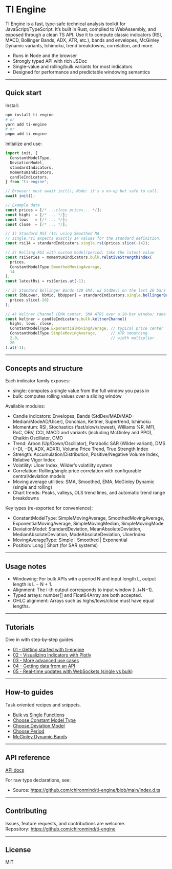 # TI Engine

TI Engine is a fast, type‑safe technical analysis toolkit for JavaScript/TypeScript. It’s built in Rust, compiled to WebAssembly, and exposed through a clean TS API. Use it to compute classic indicators (RSI, MACD, Bollinger Bands, ADX, ATR, etc.), bands and envelopes, McGinley Dynamic variants, Ichimoku, trend breakdowns, correlation, and more.

- Runs in Node and the browser
- Strongly typed API with rich JSDoc
- Single-value and rolling/bulk variants for most indicators
- Designed for performance and predictable windowing semantics

---

## Quick start

Install:

```bash
npm install ti-engine
# or
yarn add ti-engine
# or
pnpm add ti-engine
```

Initialize and use:

```ts
import init, {
  ConstantModelType,
  DeviationModel,
  standardIndicators,
  momentumIndicators,
  candleIndicators,
} from "ti-engine";

// Browser: must await init(); Node: it's a no-op but safe to call.
await init();

// Example data
const prices = [/* ...close prices... */];
const highs  = [/* ... */];
const lows   = [/* ... */];
const close  = [/* ... */];

// 1) Standard RSI (14) using Smoothed MA
// single.rsi expects exactly 14 values for the standard definition.
const rsi14 = standardIndicators.single.rsi(prices.slice(-14));

// 2) Rolling RSI with custom model/period; take the latest value
const rsiSeries = momentumIndicators.bulk.relativeStrengthIndex(
  prices,
  ConstantModelType.SmoothedMovingAverage,
  14
);
const latestRsi = rsiSeries.at(-1);

// 3) Standard Bollinger Bands (20 SMA, ±2 StdDev) on the last 20 bars
const [bbLower, bbMid, bbUpper] = standardIndicators.single.bollingerBands(
  prices.slice(-20)
);

// 4) Keltner Channel (EMA center, SMA ATR) over a 20-bar window; take the latest
const keltner = candleIndicators.bulk.keltnerChannel(
  highs, lows, close,
  ConstantModelType.ExponentialMovingAverage, // typical price center
  ConstantModelType.SimpleMovingAverage,      // ATR smoothing
  2.0,                                        // width multiplier
  20
).at(-1);
```

---

## Concepts and structure

Each indicator family exposes:
- single: computes a single value from the full window you pass in
- bulk: computes rolling values over a sliding window

Available modules:
- Candle indicators: Envelopes, Bands (StdDev/MAD/MAD-Median/ModeAD/Ulcer), Donchian, Keltner, Supertrend, Ichimoku
- Momentum: RSI, Stochastics (fast/slow/slowest), Williams %R, MFI, RoC, OBV, CCI, MACD and variants (including McGinley and PPO), Chaikin Oscillator, CMO
- Trend: Aroon (Up/Down/Oscillator), Parabolic SAR (Wilder variant), DMS (+DI, −DI, ADX, ADXR), Volume Price Trend, True Strength Index
- Strength: Accumulation/Distribution, Positive/Negative Volume Index, Relative Vigor Index
- Volatility: Ulcer Index, Wilder’s volatility system
- Correlation: Rolling/single price correlation with configurable central/deviation models
- Moving average utilities: SMA, Smoothed, EMA, McGinley Dynamic (single and rolling)
- Chart trends: Peaks, valleys, OLS trend lines, and automatic trend range breakdowns

Key types (re-exported for convenience):
- ConstantModelType: SimpleMovingAverage, SmoothedMovingAverage, ExponentialMovingAverage, SimpleMovingMedian, SimpleMovingMode
- DeviationModel: StandardDeviation, MeanAbsoluteDeviation, MedianAbsoluteDeviation, ModeAbsoluteDeviation, UlcerIndex
- MovingAverageType: Simple | Smoothed | Exponential
- Position: Long | Short (for SAR systems)

---

## Usage notes

- Windowing: For bulk APIs with a period N and input length L, output length is L − N + 1.
- Alignment: The i-th output corresponds to input window [i..i+N−1].
- Typed arrays: number[] and Float64Array are both accepted.
- OHLC alignment: Arrays such as highs/lows/close must have equal lengths.

---

## Tutorials

Dive in with step‑by‑step guides. 

- [01 - Getting started with ti-engine](tutorials/getting-started.md)
- [02 - Visualizing Indicators with Plotly](tutorials/plotting.md)
- [03 - More advanced use cases](tutorials/advanced.md)
- [04 - Getting data from an API](tutorials/api.md)
- [05 - Real-time updates with WebSockets (single vs bulk)](tutorials/websockets.md)

---

## How‑to guides

Task‑oriented recipes and snippets. 

- [Bulk vs Single Functions](howto/bulk-vs-single.md)
- [Choose Constant Model Type](howto/choose-constant-model.md)
- [Choose Deviation Model](howto/choose-deviation-model.md)
- [Choose Period](howto/choose-period.md)
- [McGinley Dynamic Bands](howto/mcginley-dynamic.md)

---

## API reference

[API docs](api/index)

For raw type declarations, see:
- Source: https://github.com/chironmind/ti-engine/blob/main/index.d.ts

---

## Contributing

Issues, feature requests, and contributions are welcome.  
Repository: https://github.com/chironmind/ti-engine

---

## License

MIT
